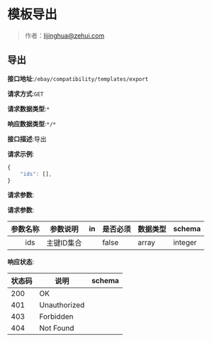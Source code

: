 # 模板导出

> 作者：lijinghua@zehui.com

## 导出


**接口地址**:`/ebay/compatibility/templates/export`


**请求方式**:`GET`


**请求数据类型**:`*`


**响应数据类型**:`*/*`


**接口描述**:导出


**请求示例**:


```javascript
{
	"ids": [],
}
```


**请求参数**:


**请求参数**:


| 参数名称 | 参数说明 | in    | 是否必须 | 数据类型 | schema |
| -------- | -------- | ----- | -------- | -------- | ------ |
|&emsp;&emsp;ids|主键ID集合||false|array|integer|


**响应状态**:


| 状态码 | 说明 | schema |
| -------- | -------- | ----- | 
|200|OK||
|401|Unauthorized||
|403|Forbidden||
|404|Not Found|||